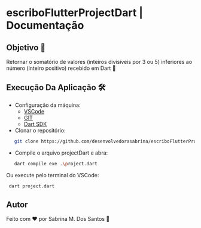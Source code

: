 # escriboFlutterProjectDart | Documentação

## Objetivo 🎲
Retornar o somatório de valores (inteiros divisíveis por 3 ou 5) inferiores ao número (inteiro positivo) recebido em Dart 🚀

## Execução Da Aplicação 🛠
- Configuração da máquina:
    * [VSCode](https://code.visualstudio.com/)
    * [GIT](https://git-scm.com)
    * [Dart SDK](https://dart.dev/get-dart)
- Clonar o repositório:
 ```sh
    git clone https://github.com/desenvolvedorasabrina/escriboFlutterProjectDart.git
 ```
- Compile o arquivo projectDart e abra:
 ```sh
    dart compile exe .\project.dart
 ```
 Ou execute pelo terminal do VSCode:
```sh
 dart project.dart
 ```
## Autor
Feito com ❤️ por Sabrina M. Dos Santos 🚀